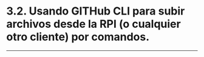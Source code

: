 # 3.2. Usando GITHub CLI para subir archivos desde la RPI (o cualquier otro cliente) por comandos. 
* * *
